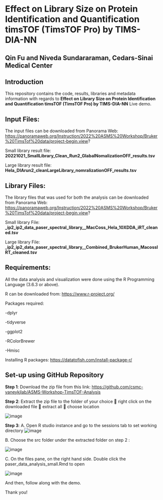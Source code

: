 # Effect on Library Size on Protein Identification and Quantification timsTOF (TimsTOF Pro) by TIMS-DIA-NN
  ## Qin Fu and Niveda Sundararaman, Cedars-Sinai Medical Center

## Introduction
This repository contains the code, results, libraries and metadata information with regards to **Effect on Library Size on Protein Identification and Quantification timsTOF (TimsTOF Pro) by TIMS-DIA-NN** Live demo. 

## Input Files: 
The input files can be downloaded from Panorama Web: https://panoramaweb.org/Instruction/2022%20ASMS%20Workshop/Bruker%20TimsTof%20data/project-begin.view? 

Small library result file: **20221021_SmallLibrary_Clean_Run2_GlabalNomalizationOFF_results.tsv**

Large library result file: **Hela_DIArun2_cleanLargeLibrary_nomralizationOFF_results.tsv**

## Library Files: 
The library files that was used for both the analysis can be downloaded from Panorama Web: https://panoramaweb.org/Instruction/2022%20ASMS%20Workshop/Bruker%20TimsTof%20data/project-begin.view?

Small library File: **_ip2_ip2_data_paser_spectral_library__MacCoss_Hela_10XDDA_iRT_cleaned.tsv**

Large library File: **_ip2_ip2_data_paser_spectral_library__Combined_BrukerHuman_MacossIRT_cleaned.tsv**

## Requirements:
All the data analysis and visualization were done using the R Programming Language (3.6.3 or above). 

R can be downloaded from: https://www.r-project.org/ 

Packages required: 

-dplyr

-tidyverse

-ggplot2

-RColorBrewer

-Hmisc

Installing R packages: https://datatofish.com/install-package-r/ 

## Set-up using GitHub Repository 

**Step 1**: Download the zip file from this link: https://github.com/csmc-vaneykjlab/ASMS-Workshop-TimsTOF-Analysis


**Step 2**: Extract the zip file to the folder of your choice  right click on the downloaded file  extract all  choose location

![image](https://user-images.githubusercontent.com/32958585/200050513-17744389-460c-49e1-9143-581f402e2afd.png)


**Step 3**: 
A.	Open R studio instance and go to the sessions tab to set working directory 
![image](https://user-images.githubusercontent.com/32958585/200050547-aa92e9ad-cb9c-4538-bf3c-a031005836c1.png)


B.	Choose the src folder under the extracted folder on step 2 :  

![image](https://user-images.githubusercontent.com/32958585/200050579-19983f10-3352-4b03-baa5-114388526aa6.png)

C.	On the files pane, on the right hand side. Double click the paser_data_analysis_small.Rmd to open 

![image](https://user-images.githubusercontent.com/32958585/200050606-4b4d806e-440b-4355-9f67-703ceb6a8bf1.png)

 

And then, follow along with the demo. 

Thank you!

